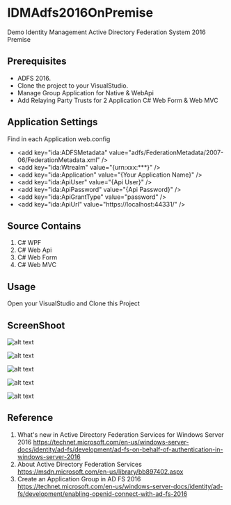 # IDMAdfs2016OnPremise
Demo Identity Management Active Directory Federation System 2016 Premise

Prerequisites
-------------
* ADFS 2016.
* Clone the project to your VisualStudio.
* Manage Group Application for Native & WebApi
* Add Relaying Party Trusts for 2 Application C# Web Form & Web MVC 

Application Settings
------------ 
Find in each Application web.config
* &lt;add key="ida:ADFSMetadata" value="adfs/FederationMetadata/2007-06/FederationMetadata.xml" />
* &lt;add key="ida:Wtrealm" value="{urn:xxx:***}" />
* &lt;add key="ida:Application" value="{Your Application Name}" />
* &lt;add key="ida:ApiUser" value="{Api User}" />
* &lt;add key="ida:ApiPassword" value="{Api Password}" />
* &lt;add key="ida:ApiGrantType" value="password" />
* &lt;add key="ida:ApiUrl" value="https://localhost:44331/" />

Source Contains
---------
1. C# WPF
2. C# Web Api
3. C# Web Form
4. C# Web MVC

Usage
-----
Open your VisualStudio and Clone this Project  

ScreenShoot
-------

![alt text](https://github.com/ukeenan/IDMAdfs2016/blob/master/Administration%20ADFS%20ScreenShoot/Capture-1.PNG "Web MVC User Claims ")
 
![alt text](https://github.com/ukeenan/IDMAdfs2016/blob/master/Administration%20ADFS%20ScreenShoot/Capture-4.PNG "Get Token Web MVC")

 
![alt text](https://github.com/ukeenan/IDMAdfs2016/blob/master/Administration%20ADFS%20ScreenShoot/Capture-3.PNG "Web Form User Claims ")
 
![alt text](https://github.com/ukeenan/IDMAdfs2016/blob/master/Administration%20ADFS%20ScreenShoot/Capture-2.png "Get Token Web Form")


![alt text](https://github.com/ukeenan/IDMAdfs2016/blob/master/Administration%20ADFS%20ScreenShoot/Capture-5.PNG "WPF Retun Value")


Reference
---------
1. What's new in Active Directory Federation Services for Windows Server 2016 https://technet.microsoft.com/en-us/windows-server-docs/identity/ad-fs/development/ad-fs-on-behalf-of-authentication-in-windows-server-2016
2. About Active Directory Federation Services https://msdn.microsoft.com/en-us/library/bb897402.aspx
3. Create an Application Group in AD FS 2016  https://technet.microsoft.com/en-us/windows-server-docs/identity/ad-fs/development/enabling-openid-connect-with-ad-fs-2016
